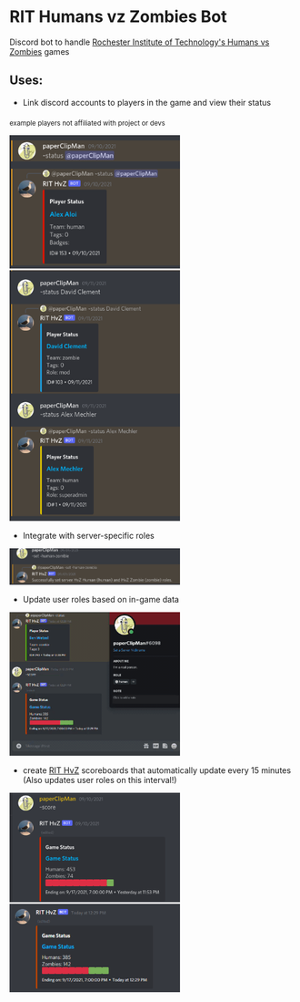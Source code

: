 # RIT Humans vz Zombies Bot
Discord bot to handle [Rochester Institute of Technology's Humans vs Zombies](https://hvz.rit.edu) games


## Uses:
  - Link discord accounts to players in the game and view their status

<sub>example players not affiliated with project or devs</sub>

<img src="/images/identityTheft.png" width="300">

<img src="/images/status.png" width="300">

  - Integrate with server-specific roles

<img src="/images/setRoles.png" width="300">

  - Update user roles based on in-game data

<img src="/images/updateRole.gif" width="300">

  - create [RIT HvZ](https://hvz.rit.edu) scoreboards that automatically update every 15 minutes (Also updates user roles on this interval!)

<img src="/images/score.png" width="300">

<img src="/images/score2.png" width="300">